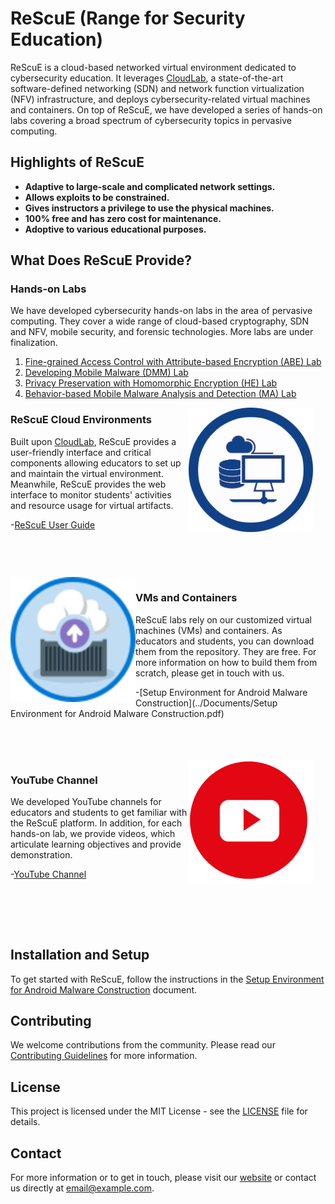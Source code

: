 # ReScuE (Range for Security Education)

ReScuE is a cloud-based networked virtual environment dedicated to cybersecurity education. It leverages [CloudLab](https://www.cloudlab.us/), a state-of-the-art software-defined networking (SDN) and network function virtualization (NFV) infrastructure, and deploys cybersecurity-related virtual machines and containers. On top of ReScuE, we have developed a series of hands-on labs covering a broad spectrum of cybersecurity topics in pervasive computing.

## Highlights of ReScuE

- **Adaptive to large-scale and complicated network settings.**
- **Allows exploits to be constrained.**
- **Gives instructors a privilege to use the physical machines.**
- **100% free and has zero cost for maintenance.**
- **Adoptive to various educational purposes.**

## What Does ReScuE Provide?

### Hands-on Labs
We have developed cybersecurity hands-on labs in the area of pervasive computing. They cover a wide range of cloud-based cryptography, SDN and NFV, mobile security, and forensic technologies. More labs are under finalization.

1. [Fine-grained Access Control with Attribute-based Encryption (ABE) Lab](Labs/Lab_Attribute_based_Encryption.md)
2. [Developing Mobile Malware (DMM) Lab](Labs/Lab_Developing_Mobile_Malware.md)
3. [Privacy Preservation with Homomorphic Encryption (HE) Lab](Labs/Lab_HE.md)
4. [Behavior-based Mobile Malware Analysis and Detection (MA) Lab](Labs/Lab_HE.md)


<img src="img/cloud-emulator.png" align="right" width="200" style="margin-right: 20px; margin-bottom: 20px;">

### ReScuE Cloud Environments
Built upon [CloudLab](https://www.cloudlab.us/), ReScuE provides a user-friendly interface and critical components allowing educators to set up and maintain the virtual environment. Meanwhile, ReScuE provides the web interface to monitor students' activities and resource usage for virtual artifacts.


-[ReScuE User Guide](/pdf/ReScuE-User-Guide.pdf)

<div style="clear: both;"></div>
<br><br><br>


<img src="/img/vm-container.png" align="left" width="200" style="margin-right: 0px; margin-bottom: 0px;">

### VMs and Containers
ReScuE labs rely on our customized virtual machines (VMs) and containers. As educators and students, you can download them from the repository. They are free. For more information on how to build them from scratch, please get in touch with us.

-[Setup Environment for Android Malware Construction](../Documents/Setup Environment for Android Malware Construction.pdf)

<div style="clear: both;"></div>
<br><br><br>

<img src="img/youtube.png" align="right" width="200" style="margin-right: 20px; margin-bottom: 20px;">

### YouTube Channel
We developed YouTube channels for educators and students to get familiar with the ReScuE platform. In addition, for each hands-on lab, we provide videos, which articulate learning objectives and provide demonstration.


-[YouTube Channel](https://www.youtube.com/channel/UC0Z5YeChCNubOgv0GJVO7fg)

<div style="clear: both;"></div>
<br><br><br>

## Installation and Setup
To get started with ReScuE, follow the instructions in the [Setup Environment for Android Malware Construction](pdf/Setup_Environment_for_Android_Malware_Construction.pdf) document.

## Contributing
We welcome contributions from the community. Please read our [Contributing Guidelines](CONTRIBUTING.md) for more information.

## License
This project is licensed under the MIT License - see the [LICENSE](LICENSE) file for details.

## Contact
For more information or to get in touch, please visit our [website](https://www.cloudlab.us/) or contact us directly at [email@example.com](mailto:email@example.com).
